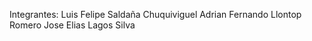 Integrantes:
Luis Felipe Saldaña Chuquiviguel
Adrian Fernando Llontop Romero
Jose Elias Lagos Silva
